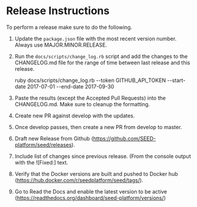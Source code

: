 # Release Instructions

To perform a release make sure to do the following.

1. Update the `package.json` file with the most recent version number. Always use MAJOR.MINOR.RELEASE.
1. Run the `docs/scripts/change_log.rb` script and add the changes to the CHANGELOG.md file for the range of time between last release and this release.
   
   
    ruby docs/scripts/change_log.rb --token GITHUB_API_TOKEN --start-date 2017-07-01 --end-date 2017-09-30 

1. Paste the results (except the Accepted Pull Requests) into the CHANGELOG.md. Make sure to cleanup the formatting.
1. Create new PR against develop with the updates.
1. Once develop passes, then create a new PR from develop to master.
1. Draft new Release from Github (https://github.com/SEED-platform/seed/releases).
1. Include list of changes since previous release. (From the console output with the ![Fixed:] text.
1. Verify that the Docker versions are built and pushed to Docker hub (https://hub.docker.com/r/seedplatform/seed/tags/).
1. Go to Read the Docs and enable the latest version to be active (https://readthedocs.org/dashboard/seed-platform/versions/)
